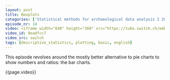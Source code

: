 ```yaml
---
layout: post
title: Boxplots
categories: ['Statistical methods for archaeological data analysis I 2019']
episode_nr: 14
video: <iframe width="640" height="360" src="https://tube.switch.ch/embed/9eadfcc7" frameborder="0" webkitallowfullscreen mozallowfullscreen allowfullscreen></iframe>
video_id: 9eadfcc7
video_src: switch
tags: [descriptive_statistics, plotting, basic, english]
---
```


This episode revolves around the mostly better alternative to pie charts to show numbers and ratios: the bar charts.
<!--more-->
{{page.video}}
